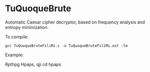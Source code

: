 # TuQuoqueBrute
 Automatic Caesar cipher decryptor, based on frequency analysis and entropy minimization.
 
 To compile:
 
 ` gcc TuQuoqueBruteFiliMi.c -o TuQuoqueBruteFiliMi.ext -lm  `
 
 
 Example: 

 Rpthpg Hpaps, qji cd hpaps
